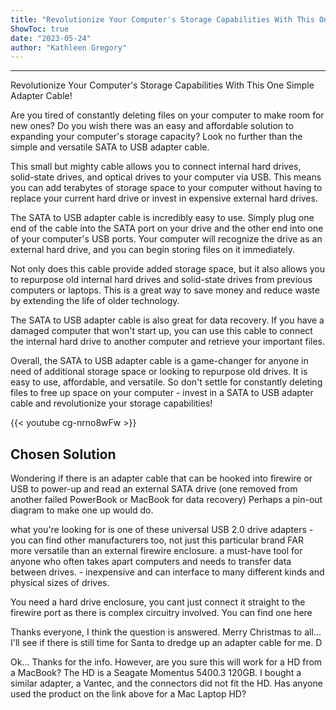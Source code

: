 ```yaml
---
title: "Revolutionize Your Computer's Storage Capabilities With This One Simple Adapter Cable!"
ShowToc: true 
date: "2023-05-24"
author: "Kathleen Gregory"
---
```

*****
Revolutionize Your Computer's Storage Capabilities With This One Simple Adapter Cable!

Are you tired of constantly deleting files on your computer to make room for new ones? Do you wish there was an easy and affordable solution to expanding your computer's storage capacity? Look no further than the simple and versatile SATA to USB adapter cable.

This small but mighty cable allows you to connect internal hard drives, solid-state drives, and optical drives to your computer via USB. This means you can add terabytes of storage space to your computer without having to replace your current hard drive or invest in expensive external hard drives.

The SATA to USB adapter cable is incredibly easy to use. Simply plug one end of the cable into the SATA port on your drive and the other end into one of your computer's USB ports. Your computer will recognize the drive as an external hard drive, and you can begin storing files on it immediately.

Not only does this cable provide added storage space, but it also allows you to repurpose old internal hard drives and solid-state drives from previous computers or laptops. This is a great way to save money and reduce waste by extending the life of older technology.

The SATA to USB adapter cable is also great for data recovery. If you have a damaged computer that won't start up, you can use this cable to connect the internal hard drive to another computer and retrieve your important files.

Overall, the SATA to USB adapter cable is a game-changer for anyone in need of additional storage space or looking to repurpose old drives. It is easy to use, affordable, and versatile. So don't settle for constantly deleting files to free up space on your computer - invest in a SATA to USB adapter cable and revolutionize your storage capabilities!

{{< youtube cg-nrno8wFw >}} 



## Chosen Solution
 Wondering if there is an adapter cable that can be hooked into firewire or USB to power-up and read an external SATA drive (one removed from another failed PowerBook or MacBook for data recovery)
Perhaps a pin-out diagram to make one up would do.

 what you're looking for is one of these universal USB 2.0 drive adapters - you can find other manufacturers too, not just this particular brand
FAR more versatile than an external firewire enclosure. a must-have tool for anyone who often takes apart computers and needs to transfer data between drives.  - inexpensive and can interface to many different kinds and physical sizes of drives.

 You need a hard drive enclosure, you cant just connect it straight to the firewire port as there is complex circuitry involved. You can find one here

 Thanks everyone, I think the question is answered.
Merry Christmas to all... I'll see if there is still time for Santa to dredge up an adapter cable for me.
D

 Ok... Thanks for the info. However, are you sure this will work for a HD from a MacBook? The HD is a Seagate Momentus 5400.3 120GB. I bought a similar adapter, a Vantec, and the connectors did not fit the HD. Has anyone used the product on the link above for a Mac Laptop HD?




